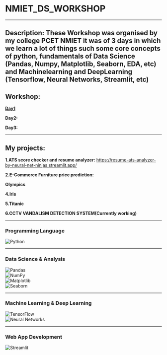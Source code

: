 # NMIET_DS_WORKSHOP

---

**Description:**
These  Workshop was organised by my college PCET NMIET it was of 3 days in which we learn a lot of things such some core concepts of python, fundamentals of Data Science (Pandas, Numpy, Matplotlib, Seaborn, EDA, etc) and Machinelearning and DeepLearning (Tensorflow, Neural Networks, Streamlit, etc)
---
## **Workshop:**

**[Day1](https://github.com/baihelahusain/NMIET_DS_WORKSHOP/tree/main/Workshop/Day1)**

**Day2:**

**Day3:**

---

## **My projects:**

**1.ATS score checker and resume analyzer:** https://resume-ats-analyzer-by-neural-net-ninjas.streamlit.app/

**2.E-Commerce Furniture price prediction:**

**Olympics**

**4.Iris**

**5.Titanic**

**6.CCTV VANDALISM DETECTION SYSTEM(Currently working)**

---

### Programming Language  
![Python](https://img.shields.io/badge/Python-3776AB?style=for-the-badge&logo=python&logoColor=white)  

---

### Data Science & Analysis  
![Pandas](https://img.shields.io/badge/Pandas-150458?style=for-the-badge&logo=pandas&logoColor=white)  
![NumPy](https://img.shields.io/badge/NumPy-013243?style=for-the-badge&logo=numpy&logoColor=white)  
![Matplotlib](https://img.shields.io/badge/Matplotlib-11557C?style=for-the-badge&logo=python&logoColor=white)  
![Seaborn](https://img.shields.io/badge/Seaborn-008080?style=for-the-badge&logo=python&logoColor=white)  

---

### Machine Learning & Deep Learning  
![TensorFlow](https://img.shields.io/badge/TensorFlow-FF6F00?style=for-the-badge&logo=tensorflow&logoColor=white)  
![Neural Networks](https://img.shields.io/badge/Neural%20Networks-1A1A1A?style=for-the-badge&logo=deep-learning&logoColor=white)  

---

### Web App Development  
![Streamlit](https://img.shields.io/badge/Streamlit-FF4B4B?style=for-the-badge&logo=streamlit&logoColor=white)  
